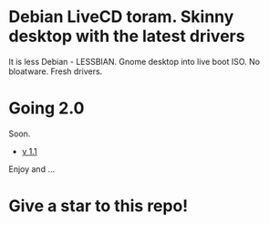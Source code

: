 # Debian LiveCD toram. Skinny desktop with the latest drivers

It is less Debian - LESSBIAN.
Gnome desktop into live boot ISO. No bloatware. Fresh drivers.

# Going 2.0
Soon.
* [v 1.1](https://github.com/romandobra/lessbian/tree/1.1)

Enjoy and ...
# Give a star to this repo!
